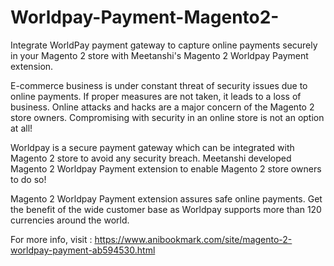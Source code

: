 # Worldpay-Payment-Magento2-
Integrate WorldPay payment gateway to capture online payments securely in your Magento 2 store with Meetanshi's Magento 2 Worldpay Payment extension.  

E-commerce business is under constant threat of security issues due to online payments. If proper measures are not taken, it leads to a loss of business. Online attacks and hacks are a major concern of the Magento 2 store owners. Compromising with security in an online store is not an option at all!  

Worldpay is a secure payment gateway which can be integrated with Magento 2 store to avoid any security breach. Meetanshi developed Magento 2 Worldpay Payment extension to enable Magento 2 store owners to do so!  

Magento 2 Worldpay Payment extension assures safe online payments. Get the benefit of the wide customer base as Worldpay supports more than 120 currencies around the world.  

For more info, visit : https://www.anibookmark.com/site/magento-2-worldpay-payment-ab594530.html
